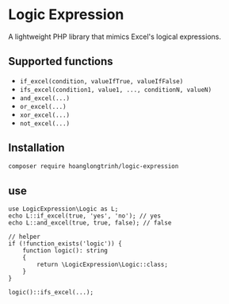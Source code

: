 # Logic Expression

A lightweight PHP library that mimics Excel's logical expressions.

## Supported functions

- `if_excel(condition, valueIfTrue, valueIfFalse)`
- `ifs_excel(condition1, value1, ..., conditionN, valueN)`
- `and_excel(...)`
- `or_excel(...)`
- `xor_excel(...)`
- `not_excel(...)`

## Installation

```bash
composer require hoanglongtrinh/logic-expression
```
## use

```
use LogicExpression\Logic as L;
echo L::if_excel(true, 'yes', 'no'); // yes
echo L::and_excel(true, true, false); // false

// helper
if (!function_exists('logic')) {
    function logic(): string
    {
        return \LogicExpression\Logic::class;
    }
}

logic()::ifs_excel(...);

```